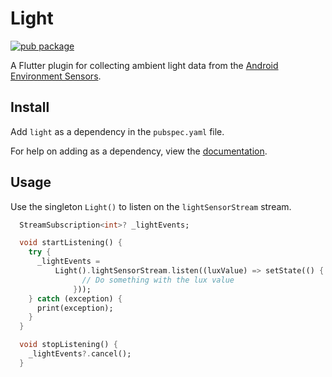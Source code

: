 # Light

[![pub package](https://img.shields.io/pub/v/light.svg)](https://pub.dartlang.org/packages/light)

A Flutter plugin for collecting ambient light data from the [Android Environment Sensors](https://developer.android.com/develop/sensors-and-location/sensors/sensors_environment).

## Install

Add `light` as a dependency in the `pubspec.yaml` file.

For help on adding as a dependency, view the [documentation](https://flutter.io/using-packages/).

## Usage

Use the singleton `Light()` to listen on the `lightSensorStream` stream.

```dart
  StreamSubscription<int>? _lightEvents;

  void startListening() {
    try {
      _lightEvents =
          Light().lightSensorStream.listen((luxValue) => setState(() {
                // Do something with the lux value
              }));
    } catch (exception) {
      print(exception);
    }
  }

  void stopListening() {
    _lightEvents?.cancel();
  }
```
